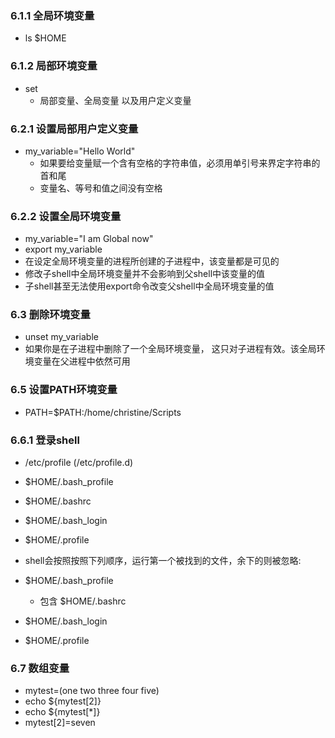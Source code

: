 ### 6.1.1 全局环境变量
- ls $HOME

### 6.1.2 局部环境变量
- set
  - 局部变量、全局变量 以及用户定义变量

### 6.2.1 设置局部用户定义变量
- my_variable="Hello World"
  - 如果要给变量赋一个含有空格的字符串值，必须用单引号来界定字符串的首和尾
  - 变量名、等号和值之间没有空格

### 6.2.2 设置全局环境变量
- my_variable="I am Global now"
- export my_variable
- 在设定全局环境变量的进程所创建的子进程中，该变量都是可见的
- 修改子shell中全局环境变量并不会影响到父shell中该变量的值
- 子shell甚至无法使用export命令改变父shell中全局环境变量的值

### 6.3 删除环境变量
- unset my_variable
- 如果你是在子进程中删除了一个全局环境变量， 这只对子进程有效。该全局环境变量在父进程中依然可用

### 6.5 设置PATH环境变量
- PATH=$PATH:/home/christine/Scripts

### 6.6.1 登录shell
- /etc/profile (/etc/profile.d)
- $HOME/.bash_profile
- $HOME/.bashrc 
- $HOME/.bash_login
- $HOME/.profile

- shell会按照按照下列顺序，运行第一个被找到的文件，余下的则被忽略:
- $HOME/.bash_profile
  - 包含 $HOME/.bashrc
- $HOME/.bash_login
- $HOME/.profile

### 6.7 数组变量
- mytest=(one two three four five)
- echo ${mytest[2]}
- echo ${mytest[*]}
- mytest[2]=seven
